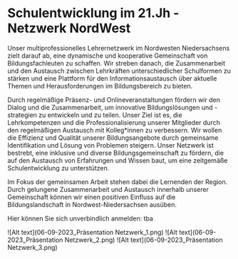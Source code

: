 # Schulentwicklung im 21.Jh - Netzwerk NordWest

Unser multiprofessionelles Lehrernetzwerk im Nordwesten Niedersachsens zielt darauf ab, eine dynamische und kooperative Gemeinschaft von Bildungsfachleuten zu schaffen. Wir streben danach, die Zusammenarbeit und den Austausch zwischen Lehrkräften unterschiedlicher Schulformen zu stärken und eine Plattform für den Informationsaustausch über aktuelle Themen und Herausforderungen im Bildungsbereich zu bieten.

Durch regelmäßige Präsenz- und Onlineveranstaltungen fördern wir den Dialog und die Zusammenarbeit, um innovative Bildungslösungen und -strategien zu entwickeln und zu teilen. Unser Ziel ist es, die Lehrkompetenzen und die Professionalisierung unserer Mitglieder durch den regelmäßigen Austausch mit Kolleg*innen zu verbessern.
Wir wollen die Effizienz und Qualität unserer Bildungsangebote durch gemeinsame Identifikation und Lösung von Problemen steigern. Unser Netzwerk ist bestrebt, eine inklusive und diverse Bildungsgemeinschaft zu fördern, die auf den Austausch von Erfahrungen und Wissen baut, um eine zeitgemäße Schulentwicklung zu unterstützen.

Im Fokus der gemeinsamen Arbeit stehen dabei die Lernenden der Region. Durch gelungene Zusammenarbeit und Austausch innerhalb unserer Gemeinschaft können wir einen positiven Einfluss auf die Bildungslandschaft in Nordwest-Niedersachsen ausüben.

Hier können Sie sich unverbindlich anmelden: tba

![Alt text](06-09-2023_Präsentation Netzwerk_1.png)
![Alt text](06-09-2023_Präsentation Netzwerk_2.png)
![Alt text](06-09-2023_Präsentation Netzwerk_3.png)